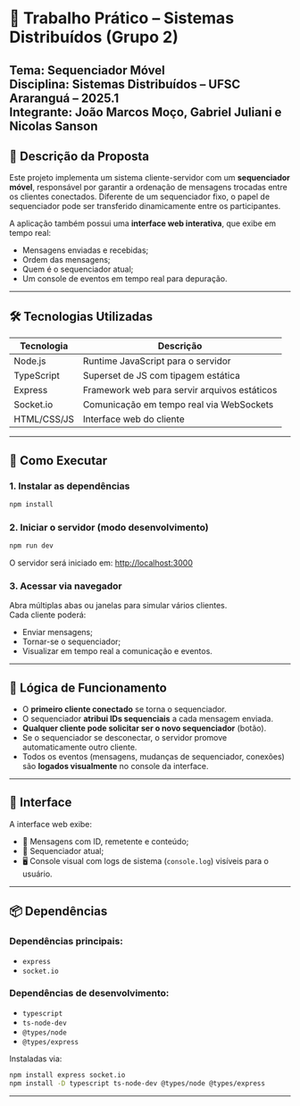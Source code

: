 # 📡 Trabalho Prático – Sistemas Distribuídos (Grupo 2)

**Tema:** Sequenciador Móvel  
**Disciplina:** Sistemas Distribuídos – UFSC Araranguá – 2025.1  
**Integrante:** João Marcos Moço, Gabriel Juliani e Nicolas Sanson
---

## 🧠 Descrição da Proposta

Este projeto implementa um sistema cliente-servidor com um **sequenciador móvel**, responsável por garantir a ordenação de mensagens trocadas entre os clientes conectados. Diferente de um sequenciador fixo, o papel de sequenciador pode ser transferido dinamicamente entre os participantes.

A aplicação também possui uma **interface web interativa**, que exibe em tempo real:
- Mensagens enviadas e recebidas;
- Ordem das mensagens;
- Quem é o sequenciador atual;
- Um console de eventos em tempo real para depuração.

---

## 🛠️ Tecnologias Utilizadas

| Tecnologia   | Descrição                                 |
|--------------|---------------------------------------------|
| Node.js      | Runtime JavaScript para o servidor          |
| TypeScript   | Superset de JS com tipagem estática         |
| Express      | Framework web para servir arquivos estáticos|
| Socket.io    | Comunicação em tempo real via WebSockets    |
| HTML/CSS/JS  | Interface web do cliente                    |

---

## 🚀 Como Executar

### 1. Instalar as dependências

```bash
npm install
```

### 2. Iniciar o servidor (modo desenvolvimento)

```bash
npm run dev
```

O servidor será iniciado em: [http://localhost:3000](http://localhost:3000)

### 3. Acessar via navegador

Abra múltiplas abas ou janelas para simular vários clientes.  
Cada cliente poderá:
- Enviar mensagens;
- Tornar-se o sequenciador;
- Visualizar em tempo real a comunicação e eventos.

---

## 🔁 Lógica de Funcionamento

- O **primeiro cliente conectado** se torna o sequenciador.
- O sequenciador **atribui IDs sequenciais** a cada mensagem enviada.
- **Qualquer cliente pode solicitar ser o novo sequenciador** (botão).
- Se o sequenciador se desconectar, o servidor promove automaticamente outro cliente.
- Todos os eventos (mensagens, mudanças de sequenciador, conexões) são **logados visualmente** no console da interface.

---

## 📸 Interface

A interface web exibe:
- 📨 Mensagens com ID, remetente e conteúdo;
- 👑 Sequenciador atual;
- 🖥️ Console visual com logs de sistema (`console.log`) visíveis para o usuário.

---

## 📦 Dependências

### Dependências principais:

- `express`
- `socket.io`

### Dependências de desenvolvimento:

- `typescript`
- `ts-node-dev`
- `@types/node`
- `@types/express`

Instaladas via:

```bash
npm install express socket.io
npm install -D typescript ts-node-dev @types/node @types/express
```

---


